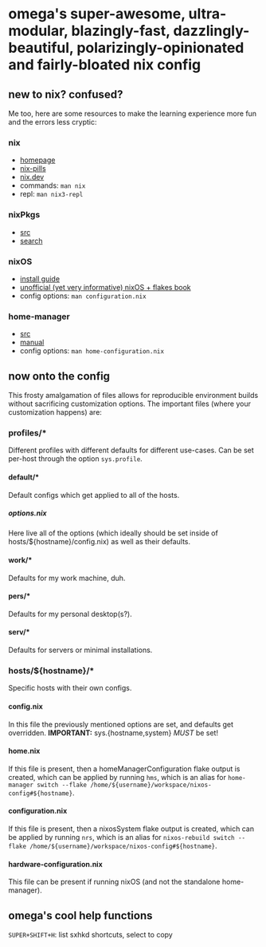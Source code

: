 # omega's super-awesome, ultra-modular, blazingly-fast, dazzlingly-beautiful, polarizingly-opinionated and fairly-bloated nix config

## new to nix? confused?

Me too, here are some resources to make the learning experience more fun and the errors less cryptic:

### nix

- [homepage](https://nixos.org/)
- [nix-pills](https://nixos.org/guides/nix-pills/)
- [nix.dev](https://nix.dev/manual/nix/2.23/introduction)
- commands: `man nix`
- repl: `man nix3-repl`

### nixPkgs

- [src](https://github.com/NixOS/nixpkgs)
- [search](https://search.nixos.org/packages)

### nixOS

- [install guide](https://nixos.org/manual/nixos/stable/#sec-installation)
- [unofficial (yet very informative) nixOS + flakes book](https://nixos-and-flakes.thiscute.world/)
- config options: `man configuration.nix`

### home-manager

- [src](https://github.com/nix-community/home-manager)
- [manual](https://nix-community.github.io/home-manager/)
- config options: `man home-configuration.nix`

## now onto the config

This frosty amalgamation of files allows for reproducible environment builds without sacrificing customization options. The important files (where your customization happens) are:

### profiles/\*

Different profiles with different defaults for different use-cases. Can be set per-host through the option `sys.profile`.

#### default/\*

Default configs which get applied to all of the hosts.

##### options.nix

Here live all of the options (which ideally should be set inside of hosts/${hostname}/config.nix) as well as their defaults.

#### work/\*

Defaults for my work machine, duh.

#### pers/\*

Defaults for my personal desktop(s?).

#### serv/\*

Defaults for servers or minimal installations.

### hosts/${hostname}/\*

Specific hosts with their own configs.

#### config.nix

In this file the previously mentioned options are set, and defaults get overridden.
**IMPORTANT:** sys.{hostname,system} _MUST_ be set!

#### home.nix

If this file is present, then a homeManagerConfiguration flake output is created, which can be applied by running `hms`, which is an alias for `home-manager switch --flake /home/${username}/workspace/nixos-config#${hostname}`.

#### configuration.nix

If this file is present, then a nixosSystem flake output is created, which can be applied by running `nrs`, which is an alias for `nixos-rebuild switch --flake /home/${username}/workspace/nixos-config#${hostname}`.

#### hardware-configuration.nix

This file can be present if running nixOS (and not the standalone home-manager).

## omega's cool help functions 

`SUPER+SHIFT+H`: list sxhkd shortcuts, select to copy
